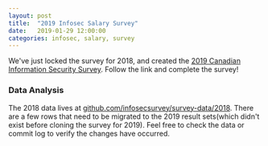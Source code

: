 ```yaml
---
layout: post
title:  "2019 Infosec Salary Survey"
date:   2019-01-29 12:00:00
categories: infosec, salary, survey
---
```


We've just locked the survey for 2018, and created the [2019 Canadian Information Security Survey][2019survey].
Follow the link and complete the survey!

### Data Analysis

The 2018 data lives at [github.com/infosecsurvey/survey-data/2018][2018data].
There are a few rows that need to be migrated to the 2019 result sets(which
didn't exist before cloning the survey for 2019). Feel free to check the data or
commit log to verify the changes have occurred.

[2019survey]: https://docs.google.com/forms/d/1Cp8-hDI5bDkY2znItkigXuGHoGncOuVsQRShz-KiWVY
[2018data]: https://github.com/infosecsurvey/survey-data
